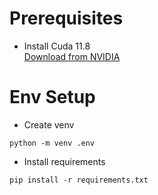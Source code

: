 # Prerequisites

- Install Cuda 11.8<br>
  [Download from NVIDIA](https://developer.nvidia.com/cuda-11-8-0-download-archive)

# Env Setup

- Create venv

```shell
python -m venv .env
```

- Install requirements

```shell
pip install -r requirements.txt
```
